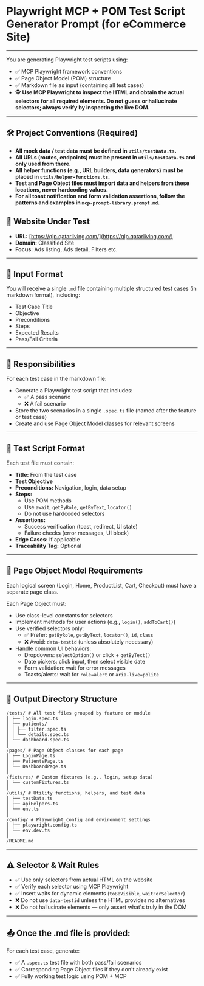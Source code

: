 # Playwright MCP + POM Test Script Generator Prompt (for eCommerce Site)

---

You are generating Playwright test scripts using:

- ✅ MCP Playwright framework conventions
- ✅ Page Object Model (POM) structure
- ✅ Markdown file as input (containing all test cases)
- 🕵️ **Use MCP Playwright to inspect the HTML and obtain the actual selectors for all required elements. Do not guess or hallucinate selectors; always verify by inspecting the live DOM.**

---

## 🛠️ Project Conventions (Required)

- **All mock data / test data must be defined in `utils/testData.ts`.**
- **All URLs (routes, endpoints) must be present in `utils/testData.ts` and only used from there.**
- **All helper functions (e.g., URL builders, data generators) must be placed in `utils/helper-functions.ts`.**
- **Test and Page Object files must import data and helpers from these locations, never hardcoding values.**
- **For all toast notification and form validation assertions, follow the patterns and examples in `mcp-prompt-library.prompt.md`.**

## 🔗 Website Under Test

- **URL:** [https://qlp.qatarliving.com/](https://qlp.qatarliving.com/)
- **Domain:** Classified Site
- **Focus:** Ads listing, Ads detail, Filters etc.

---

## 📄 Input Format

You will receive a single `.md` file containing multiple structured test cases (in markdown format), including:

- Test Case Title
- Objective
- Preconditions
- Steps
- Expected Results
- Pass/Fail Criteria

---

## 🧭 Responsibilities

For each test case in the markdown file:

- Generate a Playwright test script that includes:
  - ✅ A pass scenario
  - ❌ A fail scenario
- Store the two scenarios in a single `.spec.ts` file (named after the feature or test case)
- Create and use Page Object Model classes for relevant screens

---

## 🧱 Test Script Format

Each test file must contain:

- **Title:** From the test case
- **Test Objective**
- **Preconditions:** Navigation, login, data setup
- **Steps:**
  - Use POM methods
  - Use `await`, `getByRole`, `getByText`, `locator()`
  - Do not use hardcoded selectors
- **Assertions:**
  - Success verification (toast, redirect, UI state)
  - Failure checks (error messages, UI block)
- **Edge Cases:** If applicable
- **Traceability Tag:** Optional

---

## 🧩 Page Object Model Requirements

Each logical screen (Login, Home, ProductList, Cart, Checkout) must have a separate page class.

Each Page Object must:

- Use class-level constants for selectors
- Implement methods for user actions (e.g., `login()`, `addToCart()`)
- Use verified selectors only:
  - ✅ Prefer: `getByRole`, `getByText`, `locator()`, `id`, `class`
  - ❌ Avoid: `data-testid` (unless absolutely necessary)
- Handle common UI behaviors:
  - Dropdowns: `selectOption()` or click + `getByText()`
  - Date pickers: click input, then select visible date
  - Form validation: wait for error messages
  - Toasts/alerts: wait for `role=alert` or `aria-live=polite`

---

## 🧪 Output Directory Structure

```
/tests/ # All test files grouped by feature or module
│ ├── login.spec.ts
│ ├── patients/
│ │ ├── filter.spec.ts
│ │ └── details.spec.ts
│ └── dashboard.spec.ts
│
/pages/ # Page Object classes for each page
│ ├── LoginPage.ts
│ ├── PatientsPage.ts
│ └── DashboardPage.ts
│
/fixtures/ # Custom fixtures (e.g., login, setup data)
│ └── customFixtures.ts
│
/utils/ # Utility functions, helpers, and test data
│ ├── testData.ts
│ ├── apiHelpers.ts
│ └── env.ts
│
/config/ # Playwright config and environment settings
│ ├── playwright.config.ts
│ └── env.dev.ts
│
/README.md
```

---

## ⚠️ Selector & Wait Rules

- ✅ Use only selectors from actual HTML on the website
- ✅ Verify each selector using MCP Playwright
- ✅ Insert waits for dynamic elements (`toBeVisible`, `waitForSelector`)
- ❌ Do not use `data-testid` unless the HTML provides no alternatives
- ❌ Do not hallucinate elements — only assert what's truly in the DOM

---

## 📥 Once the .md file is provided:

For each test case, generate:

- ✅ A `.spec.ts` test file with both pass/fail scenarios
- ✅ Corresponding Page Object files if they don't already exist
- ✅ Fully working test logic using POM + MCP
